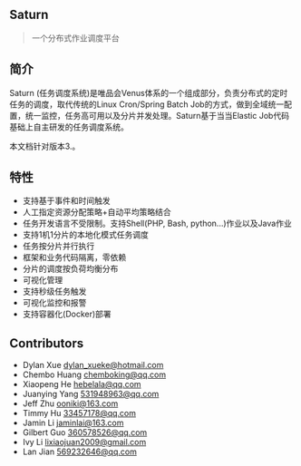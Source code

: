 ## Saturn

> 一个分布式作业调度平台

## 简介

Saturn (任务调度系统)是唯品会Venus体系的一个组成部分，负责分布式的定时任务的调度，取代传统的Linux Cron/Spring Batch Job的方式，做到全域统一配置，统一监控，任务高可用以及分片并发处理。Saturn基于当当Elastic Job代码基础上自主研发的任务调度系统。

本文档针对版本3.。

## 特性

* 支持基于事件和时间触发
* 人工指定资源分配策略+自动平均策略结合
* 任务开发语言不受限制。支持Shell(PHP, Bash, python...)作业以及Java作业
* 支持1机1分片的本地化模式任务调度
* 任务按分片并行执行
* 框架和业务代码隔离，零依赖
* 分片的调度按负荷均衡分布
* 可视化管理
* 支持秒级任务触发
* 可视化监控和报警
* 支持容器化(Docker)部署

## Contributors

* Dylan Xue <dylan_xueke@hotmail.com>
* Chembo Huang <chemboking@qq.com>
* Xiaopeng He <hebelala@qq.com>
* Juanying Yang <531948963@qq.com>
* Jeff Zhu <ooniki@163.com>
* Timmy Hu <33457178@qq.com>
* Jamin Li <jaminlai@163.com>
* Gilbert Guo <360578526@qq.com>
* Ivy Li <lixiaojuan2009@gmail.com>
* Lan Jian <569232646@qq.com>


